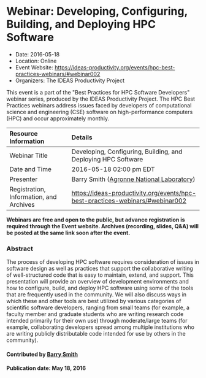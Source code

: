 













			   

<!-- Note: this label does NOT include the trailing colon -->





# Webinar: Developing, Configuring, Building, and Deploying HPC Software

- Date: 2016-05-18
- Location: Online
- Event Website: https://ideas-productivity.org/events/hpc-best-practices-webinars/#webinar002
- Organizers: The IDEAS Productivity Project
			   
This event is a part of the "Best Practices for HPC Software
Developers" webinar series, produced by the IDEAS Productivity
Project. The HPC Best Practices webinars address issues faced by
developers of computational science and engineering (CSE) software on
high-performance computers (HPC) and occur approximately monthly.

Resource Information | Details
:--- | :---			   
Webinar Title | Developing, Configuring, Building, and Deploying HPC Software
Date and Time | 2016-05-18 02:00 pm EDT
Presenter | Barry Smith (<a href="http://www.anl.gov/">Agronne National Laboratory</a>)
Registration, Information, and Archives | 	<https://ideas-productivity.org/events/hpc-best-practices-webinars/#webinar002>	   

**Webinars are free and open to the public, but advance registration is required through the Event website. Archives (recording, slides, Q&A) will be posted at the same link soon after the event.**

### Abstract
<p>The process of developing HPC software requires consideration of
issues in software design as well as practices that support the
collaborative writing of well-structured code that is easy to
maintain, extend, and support.  This presentation will provide an
overview of development environments and how to configure, build, and
deploy HPC software using some of the tools that are frequently used
in the community.  We will also discuss ways in which these and other
tools are best utilized by various categories of scientific software
developers, ranging from small teams (for example, a faculty member
and graduate students who are writing research code intended primarily
for their own use) through moderate/large teams (for example,
collaborating developers spread among multiple institutions who are
writing publicly distributable code intended for use by others in the
community).</p>


    

#### Contributed by [Barry Smith](https://github.com/BarrySmith "Barry Smith GitHub profile")

#### Publication date: May 18, 2016

<!---
Publish: yes
Categories: skills
Topics: online learning
Level: 2
Prerequisites: default
Aggregate: none
--->






